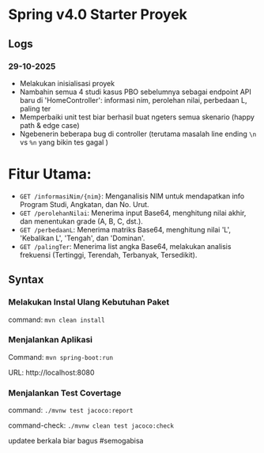 # Spring v4.0 Starter Proyek

## Logs

### 29-10-2025

- Melakukan inisialisasi proyek
- Nambahin semua 4 studi kasus PBO sebelumnya sebagai endpoint API baru di 'HomeController': informasi nim, perolehan nilai, perbedaan L, paling ter
- Memperbaiki unit test biar berhasil buat ngeters semua skenario (happy path & edge case)
- Ngebenerin beberapa bug di controller (terutama masalah line ending `\n` vs `%n` yang bikin tes gagal )

# Fitur Utama:
- `GET /informasiNim/{nim}`: Menganalisis NIM untuk mendapatkan info Program Studi, Angkatan, dan No. Urut.
- `GET /perolehanNilai`: Menerima input Base64, menghitung nilai akhir, dan menentukan grade (A, B, C, dst.).
- `GET /perbedaanL`: Menerima matriks Base64, menghitung nilai 'L', 'Kebalikan L', 'Tengah', dan 'Dominan'.
- `GET /palingTer`: Menerima list angka Base64, melakukan analisis frekuensi (Tertinggi, Terendah, Terbanyak, Tersedikit).


## Syntax

### Melakukan Instal Ulang Kebutuhan Paket

command: `mvn clean install`

### Menjalankan Aplikasi

Command: `mvn spring-boot:run`

URL: http://localhost:8080

### Menjalankan Test Covertage

command: `./mvnw test jacoco:report`

command-check: `./mvnw clean test jacoco:check`

updatee berkala biar bagus #semogabisa

